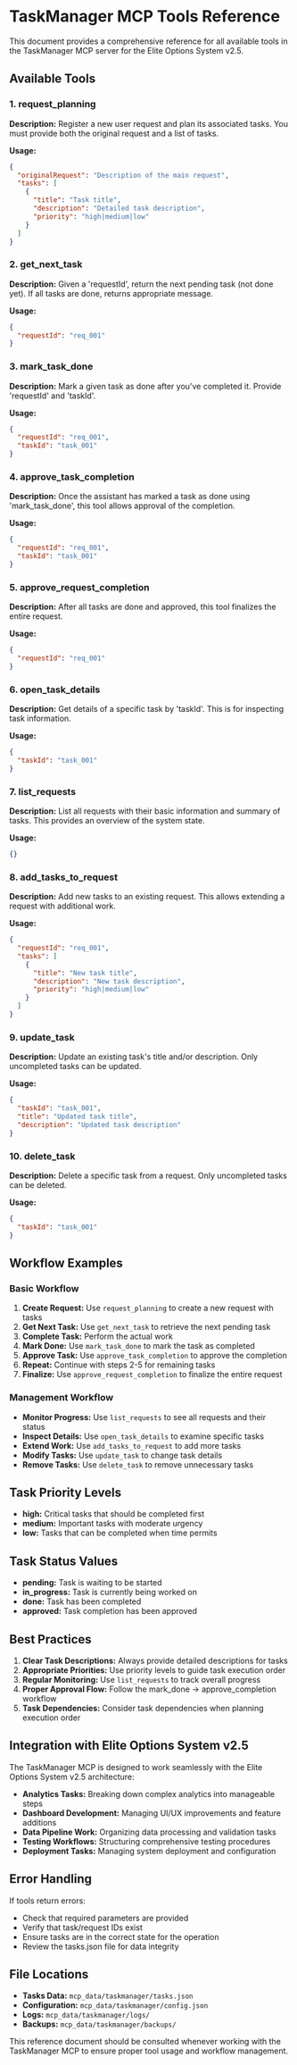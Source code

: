 # TaskManager MCP Tools Reference

This document provides a comprehensive reference for all available tools in the TaskManager MCP server for the Elite Options System v2.5.

## Available Tools

### 1. request_planning
**Description:** Register a new user request and plan its associated tasks. You must provide both the original request and a list of tasks.

**Usage:**
```json
{
  "originalRequest": "Description of the main request",
  "tasks": [
    {
      "title": "Task title",
      "description": "Detailed task description",
      "priority": "high|medium|low"
    }
  ]
}
```

### 2. get_next_task
**Description:** Given a 'requestId', return the next pending task (not done yet). If all tasks are done, returns appropriate message.

**Usage:**
```json
{
  "requestId": "req_001"
}
```

### 3. mark_task_done
**Description:** Mark a given task as done after you've completed it. Provide 'requestId' and 'taskId'.

**Usage:**
```json
{
  "requestId": "req_001",
  "taskId": "task_001"
}
```

### 4. approve_task_completion
**Description:** Once the assistant has marked a task as done using 'mark_task_done', this tool allows approval of the completion.

**Usage:**
```json
{
  "requestId": "req_001",
  "taskId": "task_001"
}
```

### 5. approve_request_completion
**Description:** After all tasks are done and approved, this tool finalizes the entire request.

**Usage:**
```json
{
  "requestId": "req_001"
}
```

### 6. open_task_details
**Description:** Get details of a specific task by 'taskId'. This is for inspecting task information.

**Usage:**
```json
{
  "taskId": "task_001"
}
```

### 7. list_requests
**Description:** List all requests with their basic information and summary of tasks. This provides an overview of the system state.

**Usage:**
```json
{}
```

### 8. add_tasks_to_request
**Description:** Add new tasks to an existing request. This allows extending a request with additional work.

**Usage:**
```json
{
  "requestId": "req_001",
  "tasks": [
    {
      "title": "New task title",
      "description": "New task description",
      "priority": "high|medium|low"
    }
  ]
}
```

### 9. update_task
**Description:** Update an existing task's title and/or description. Only uncompleted tasks can be updated.

**Usage:**
```json
{
  "taskId": "task_001",
  "title": "Updated task title",
  "description": "Updated task description"
}
```

### 10. delete_task
**Description:** Delete a specific task from a request. Only uncompleted tasks can be deleted.

**Usage:**
```json
{
  "taskId": "task_001"
}
```

## Workflow Examples

### Basic Workflow
1. **Create Request:** Use `request_planning` to create a new request with tasks
2. **Get Next Task:** Use `get_next_task` to retrieve the next pending task
3. **Complete Task:** Perform the actual work
4. **Mark Done:** Use `mark_task_done` to mark the task as completed
5. **Approve Task:** Use `approve_task_completion` to approve the completion
6. **Repeat:** Continue with steps 2-5 for remaining tasks
7. **Finalize:** Use `approve_request_completion` to finalize the entire request

### Management Workflow
- **Monitor Progress:** Use `list_requests` to see all requests and their status
- **Inspect Details:** Use `open_task_details` to examine specific tasks
- **Extend Work:** Use `add_tasks_to_request` to add more tasks
- **Modify Tasks:** Use `update_task` to change task details
- **Remove Tasks:** Use `delete_task` to remove unnecessary tasks

## Task Priority Levels
- **high:** Critical tasks that should be completed first
- **medium:** Important tasks with moderate urgency
- **low:** Tasks that can be completed when time permits

## Task Status Values
- **pending:** Task is waiting to be started
- **in_progress:** Task is currently being worked on
- **done:** Task has been completed
- **approved:** Task completion has been approved

## Best Practices

1. **Clear Task Descriptions:** Always provide detailed descriptions for tasks
2. **Appropriate Priorities:** Use priority levels to guide task execution order
3. **Regular Monitoring:** Use `list_requests` to track overall progress
4. **Proper Approval Flow:** Follow the mark_done → approve_completion workflow
5. **Task Dependencies:** Consider task dependencies when planning execution order

## Integration with Elite Options System v2.5

The TaskManager MCP is designed to work seamlessly with the Elite Options System v2.5 architecture:

- **Analytics Tasks:** Breaking down complex analytics into manageable steps
- **Dashboard Development:** Managing UI/UX improvements and feature additions
- **Data Pipeline Work:** Organizing data processing and validation tasks
- **Testing Workflows:** Structuring comprehensive testing procedures
- **Deployment Tasks:** Managing system deployment and configuration

## Error Handling

If tools return errors:
- Check that required parameters are provided
- Verify that task/request IDs exist
- Ensure tasks are in the correct state for the operation
- Review the tasks.json file for data integrity

## File Locations

- **Tasks Data:** `mcp_data/taskmanager/tasks.json`
- **Configuration:** `mcp_data/taskmanager/config.json`
- **Logs:** `mcp_data/taskmanager/logs/`
- **Backups:** `mcp_data/taskmanager/backups/`

This reference document should be consulted whenever working with the TaskManager MCP to ensure proper tool usage and workflow management.